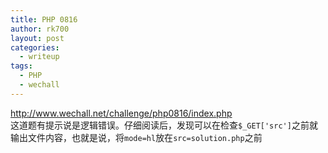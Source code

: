 ```yaml
---
title: PHP 0816
author: rk700
layout: post
categories:
  - writeup
tags:
  - PHP
  - wechall
---
```

<a title="http://www.wechall.net/challenge/php0816/index.php" href="http://www.wechall.net/challenge/php0816/index.php" target="_blank">http://www.wechall.net/challenge/php0816/index.php</a>  
这道题有提示说是逻辑错误。仔细阅读后，发现可以在检查`$_GET['src']`之前就输出文件内容，也就是说，将`mode=hl`放在`src=solution.php`之前